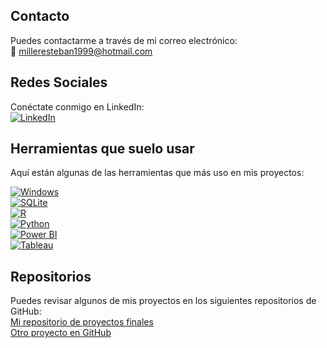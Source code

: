 ## Contacto

Puedes contactarme a través de mi correo electrónico:  
📧 [milleresteban1999@hotmail.com](mailto:milleresteban1999@hotmail.com)

## Redes Sociales

Conéctate conmigo en LinkedIn:  
[![LinkedIn](https://img.shields.io/badge/LinkedIn-Esteban%20Miller-blue?logo=linkedin)](https://www.linkedin.com/in/esteban-miller-56301114b/)

## Herramientas que suelo usar

Aquí están algunas de las herramientas que más uso en mis proyectos:

[![Windows](https://img.shields.io/badge/Windows-Operating%20System-blue?logo=windows)](https://www.microsoft.com/windows)  
[![SQLite](https://img.shields.io/badge/SQLite-Database-lightgrey?logo=sqlite)](https://www.sqlite.org/)  
[![R](https://img.shields.io/badge/R-Programming%20Language-blue?logo=r)](https://www.r-project.org/)  
[![Python](https://img.shields.io/badge/Python-Programming%20Language-blue?logo=python)](https://www.python.org/)  
[![Power BI](https://img.shields.io/badge/Power%20BI-Business%20Intelligence-blue?logo=powerbi)](https://powerbi.microsoft.com/)  
[![Tableau](https://img.shields.io/badge/Tableau-Analytics-blue?logo=tableau)](https://www.tableau.com/)

## Repositorios

Puedes revisar algunos de mis proyectos en los siguientes repositorios de GitHub:  
[Mi repositorio de proyectos finales](https://github.com/esteban-miller/Repositorio-1)  
[Otro proyecto en GitHub](https://github.com/esteban-miller/Repositorio-2)
